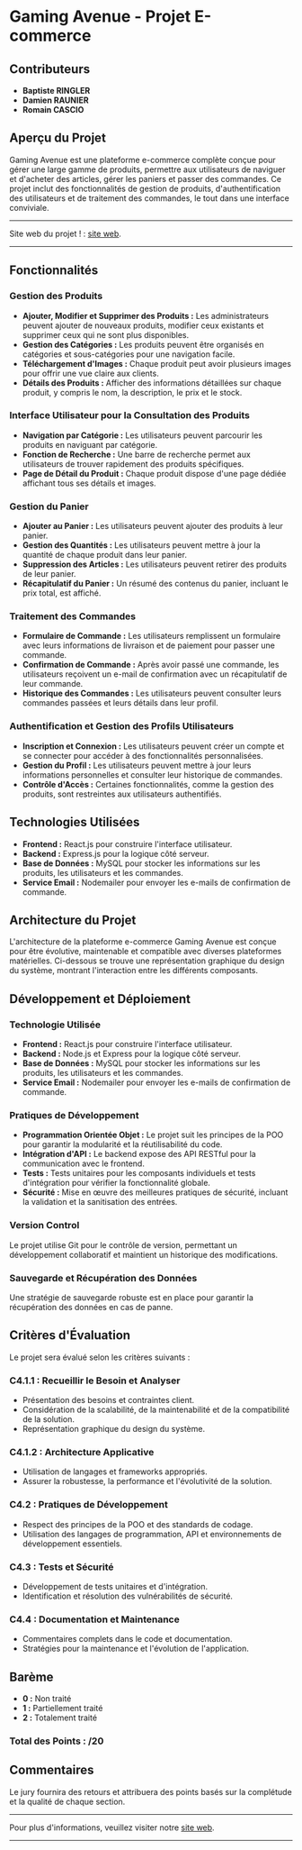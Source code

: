 # Gaming Avenue - Projet E-commerce

## Contributeurs
- **Baptiste RINGLER**
- **Damien RAUNIER**
- **Romain CASCIO**

## Aperçu du Projet
Gaming Avenue est une plateforme e-commerce complète conçue pour gérer une large gamme de produits, permettre aux utilisateurs de naviguer et d'acheter des articles, gérer les paniers et passer des commandes. Ce projet inclut des fonctionnalités de gestion de produits, d'authentification des utilisateurs et de traitement des commandes, le tout dans une interface conviviale.

---

Site web du projet ! :  [site web](http://gamingavenue.ddns.net/).

---

## Fonctionnalités

### Gestion des Produits
- **Ajouter, Modifier et Supprimer des Produits :** Les administrateurs peuvent ajouter de nouveaux produits, modifier ceux existants et supprimer ceux qui ne sont plus disponibles.
- **Gestion des Catégories :** Les produits peuvent être organisés en catégories et sous-catégories pour une navigation facile.
- **Téléchargement d'Images :** Chaque produit peut avoir plusieurs images pour offrir une vue claire aux clients.
- **Détails des Produits :** Afficher des informations détaillées sur chaque produit, y compris le nom, la description, le prix et le stock.

### Interface Utilisateur pour la Consultation des Produits
- **Navigation par Catégorie :** Les utilisateurs peuvent parcourir les produits en naviguant par catégorie.
- **Fonction de Recherche :** Une barre de recherche permet aux utilisateurs de trouver rapidement des produits spécifiques.
- **Page de Détail du Produit :** Chaque produit dispose d'une page dédiée affichant tous ses détails et images.

### Gestion du Panier
- **Ajouter au Panier :** Les utilisateurs peuvent ajouter des produits à leur panier.
- **Gestion des Quantités :** Les utilisateurs peuvent mettre à jour la quantité de chaque produit dans leur panier.
- **Suppression des Articles :** Les utilisateurs peuvent retirer des produits de leur panier.
- **Récapitulatif du Panier :** Un résumé des contenus du panier, incluant le prix total, est affiché.

### Traitement des Commandes
- **Formulaire de Commande :** Les utilisateurs remplissent un formulaire avec leurs informations de livraison et de paiement pour passer une commande.
- **Confirmation de Commande :** Après avoir passé une commande, les utilisateurs reçoivent un e-mail de confirmation avec un récapitulatif de leur commande.
- **Historique des Commandes :** Les utilisateurs peuvent consulter leurs commandes passées et leurs détails dans leur profil.

### Authentification et Gestion des Profils Utilisateurs
- **Inscription et Connexion :** Les utilisateurs peuvent créer un compte et se connecter pour accéder à des fonctionnalités personnalisées.
- **Gestion du Profil :** Les utilisateurs peuvent mettre à jour leurs informations personnelles et consulter leur historique de commandes.
- **Contrôle d'Accès :** Certaines fonctionnalités, comme la gestion des produits, sont restreintes aux utilisateurs authentifiés.

## Technologies Utilisées
- **Frontend :** React.js pour construire l'interface utilisateur.
- **Backend :** Express.js pour la logique côté serveur.
- **Base de Données :** MySQL pour stocker les informations sur les produits, les utilisateurs et les commandes.
- **Service Email :** Nodemailer pour envoyer les e-mails de confirmation de commande.

## Architecture du Projet
L'architecture de la plateforme e-commerce Gaming Avenue est conçue pour être évolutive, maintenable et compatible avec diverses plateformes matérielles. Ci-dessous se trouve une représentation graphique du design du système, montrant l'interaction entre les différents composants.


## Développement et Déploiement
### Technologie Utilisée
- **Frontend :** React.js pour construire l'interface utilisateur.
- **Backend :** Node.js et Express pour la logique côté serveur.
- **Base de Données :** MySQL pour stocker les informations sur les produits, les utilisateurs et les commandes.
- **Service Email :** Nodemailer pour envoyer les e-mails de confirmation de commande.

### Pratiques de Développement
- **Programmation Orientée Objet :** Le projet suit les principes de la POO pour garantir la modularité et la réutilisabilité du code.
- **Intégration d'API :** Le backend expose des API RESTful pour la communication avec le frontend.
- **Tests :** Tests unitaires pour les composants individuels et tests d'intégration pour vérifier la fonctionnalité globale.
- **Sécurité :** Mise en œuvre des meilleures pratiques de sécurité, incluant la validation et la sanitisation des entrées.

### Version Control
Le projet utilise Git pour le contrôle de version, permettant un développement collaboratif et maintient un historique des modifications.

### Sauvegarde et Récupération des Données
Une stratégie de sauvegarde robuste est en place pour garantir la récupération des données en cas de panne.

## Critères d'Évaluation
Le projet sera évalué selon les critères suivants :

### C4.1.1 : Recueillir le Besoin et Analyser
- Présentation des besoins et contraintes client.
- Considération de la scalabilité, de la maintenabilité et de la compatibilité de la solution.
- Représentation graphique du design du système.

### C4.1.2 : Architecture Applicative
- Utilisation de langages et frameworks appropriés.
- Assurer la robustesse, la performance et l'évolutivité de la solution.

### C4.2 : Pratiques de Développement
- Respect des principes de la POO et des standards de codage.
- Utilisation des langages de programmation, API et environnements de développement essentiels.

### C4.3 : Tests et Sécurité
- Développement de tests unitaires et d'intégration.
- Identification et résolution des vulnérabilités de sécurité.

### C4.4 : Documentation et Maintenance
- Commentaires complets dans le code et documentation.
- Stratégies pour la maintenance et l'évolution de l'application.

## Barème
- **0 :** Non traité
- **1 :** Partiellement traité
- **2 :** Totalement traité

### Total des Points : /20

## Commentaires
Le jury fournira des retours et attribuera des points basés sur la complétude et la qualité de chaque section.

---

Pour plus d'informations, veuillez visiter notre [site web](http://gamingavenue.ddns.net/).

---

